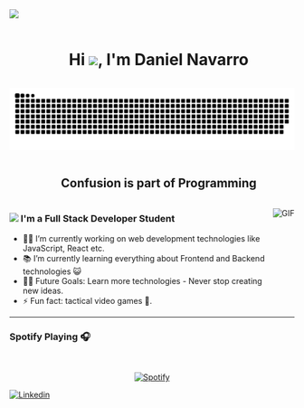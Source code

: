 <!--horizontal divider(gradiant)-->
<img src="https://user-images.githubusercontent.com/73097560/115834477-dbab4500-a447-11eb-908a-139a6edaec5c.gif">

<!--h1 without bottom border-->
<div id="user-content-toc">
  <ul align="center">
    <summary><h1 style="display: inline-block"><b>Hi </b><img src="https://media.giphy.com/media/hvRJCLFzcasrR4ia7z/giphy.gif" width="35">, I'm Daniel Navarro </h1></summary>
  </ul>
</div>


<!--- snake -->
<div align="center">
  <img  src="https://github.com/1999AZZAR/1999AZZAR/blob/main/resources/img/grid-snake.svg"
       alt="snake" /></a>
</div>


<!--h2 without bottom border-->
<div id="user-content-toc">
  <ul align="center">
    <summary><h2 style="display: inline-block">Confusion is part of Programming</h2></summary>
  </ul>
</div>


 <img align="right" alt="GIF" height="160px" src="https://media.giphy.com/media/HscDLzkO8EOTmgkhQP/giphy.gif" />

 ### <img src="https://media.giphy.com/media/VgCDAzcKvsR6OM0uWg/giphy.gif" width="50"> I'm a Full Stack Developer Student  

- 👨‍💻 I’m currently working on web development technologies like JavaScript, React etc.
- 📚 I’m currently learning everything about Frontend and Backend technologies 😺
- 💪🏼 Future Goals: Learn more technologies - Never stop creating new ideas.
- ⚡ Fun fact: tactical video games 👾.

---

### Spotify Playing 🎧

&nbsp;<div align="center">
  [![Spotify](https://novatorem.vercel.app/api/spotify?background_color=0d1117&border_color=ffffff)](https://open.spotify.com/user/omnitenebris)
</div>

  [![Linkedin](https://img.shields.io/badge/linked-in-369?style=flat-square&logo=linkedin&logoColor=white&color=blue)](www.linkedin.com/in/danielnavarrozt)
  
  <!--
  [![E-Mail](https://img.shields.io/badge/email-reveal-2a8?style=flat-square&logo=gmail&logoColor=white)](https://mail.novac.dev/)
  [![Visits](https://komarev.com/ghpvc/?username=novatorem&logo=GitHub&label=github%20visits&color=336699&logoColor=white&style=flat-square)](https://github.com/novatorem)
  -->


<!--
**ZaidNc/ZaidNc** is a ✨ _special_ ✨ repository because its `README.md` (this file) appears on your GitHub profile.

Here are some ideas to get you started:

- 🔭 I’m currently working on ...
- 🌱 I’m currently learning ...
- 👯 I’m looking to collaborate on ...
- 🤔 I’m looking for help with ...
- 💬 Ask me about ...
- 📫 How to reach me: ...
- 😄 Pronouns: ...
- ⚡ Fun fact: ...
-->

